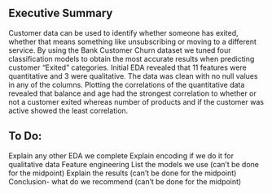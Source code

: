 ## **Executive Summary**
Customer data can be used to identify whether someone has exited, whether that means something like unsubscribing or moving to a different service. 
By using the Bank Customer Churn dataset we tuned four classification models to obtain the most accurate results when predicting customer “Exited” categories. 
Initial EDA revealed that 11 features were quantitative and 3 were qualitative. The data was clean with no null values in any of the columns. 
Plotting the correlations of the quantitative data revealed that balance and age had the strongest correlation to whether or not a customer exited whereas number of products and if the customer was active showed the least correlation.

## **To Do:**
Explain any other EDA we complete
Explain encoding if we do it for qualitative data
Feature engineering
List the models we use (can’t be done for the midpoint)
Explain the results (can’t be done for the midpoint)
Conclusion- what do we recommend (can’t be done for the midpoint)
